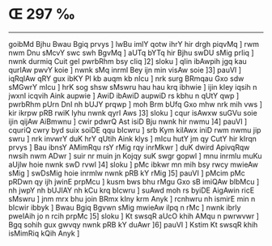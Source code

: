 # Œ 297 ‰
---
goibMd Bjhu Bwau Bgiq prvys ] lwBu imlY qotw ihrY hir drgh piqvMq ]
rwm nwm Dnu sMcvY swc swh BgvMq ] aUTq bYTq hir Bjhu swDU sMig
prIiq ] nwnk durmiq Cuit geI pwrbRhm bsy cIiq ]2] sloku ] qIin
ibAwpih jgq kau qurIAw pwvY koie ] nwnk sMq inrml Bey ijn min
visAw soie ]3] pauVI ] iqRqIAw qRY gux ibKY Pl kb auqm kb nIcu ]
nrk surg BRmqau Gxo sdw sMGwrY mIcu ] hrK sog shsw sMswru hau hau
krq ibhwie ] ijin kIey iqsih n jwxnI icqvih Aink aupwie ] AwiD
ibAwiD aupwiD rs kbhu n qUtY qwp ] pwrbRhm pUrn DnI nh bUJY prqwp
] moh Brm bUfq Gxo mhw nrk mih vws ] kir ikrpw pRB rwiK lyhu nwnk
qyrI Aws ]3] sloku ] cqur isAwxw suGVu soie ijin qijAw AiBmwnu ]
cwir pdwrQ Ast isiD Bju nwnk hir nwmu ]4] pauVI ] cquriQ cwry byd
suix soiDE qqu bIcwru ] srb Kym kilAwx iniD rwm nwmu jip swru ]
nrk invwrY duK hrY qUtih Aink klys ] mIcu hutY jm qy CutY hir kIrqn
prvys ] Bau ibnsY AMimRqu rsY rMig rqy inrMkwr ] duK dwird ApivqRqw
nwsih nwm ADwr ] suir nr muin jn Kojqy suK swgr gopwl ] mnu inrmlu
muKu aUjlw hoie nwnk swD rvwl ]4] sloku ] pMc ibkwr mn mih bsy rwcy
mwieAw sMig ] swDsMig hoie inrmlw nwnk pRB kY rMig ]5] pauVI ]
pMcim pMc pRDwn qy ijh jwinE prpMcu ] kusm bws bhu rMgu Gxo sB imiQAw
blbMcu ] nh jwpY nh bUJIAY nh kCu krq bIcwru ] suAwd moh rs byiDE
AigAwin ricE sMswru ] jnm mrx bhu join BRmx kIny krm Anyk ]
rcnhwru nh ismirE min n bIcwir ibbyk ] Bwau Bgiq Bgvwn sMig
mwieAw ilpq n rMc ] nwnk ibrly pweIAih jo n rcih prpMc ]5] sloku
] Kt swsqR aUcO khih AMqu n pwrwvwr ] Bgq sohih gux gwvqy nwnk pRB
kY duAwr ]6] pauVI ] Kstim Kt swsqR khih isMimRiq kQih Anyk ]
####
